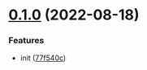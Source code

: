 # [0.1.0](https://github.com/ulivz/publish/compare/77f540cd125766bcb7e16fcce6cabf771c3c0113...v0.1.0) (2022-08-18)


### Features

* init ([77f540c](https://github.com/ulivz/publish/commit/77f540cd125766bcb7e16fcce6cabf771c3c0113))



